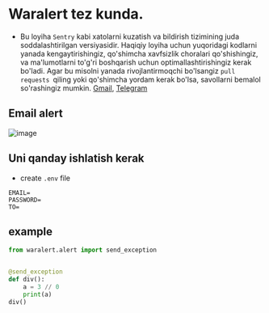 # Waralert tez kunda.
- Bu loyiha `Sentry` kabi xatolarni kuzatish va bildirish tizimining juda soddalashtirilgan versiyasidir.
Haqiqiy loyiha uchun yuqoridagi kodlarni yanada kengaytirishingiz, qo'shimcha xavfsizlik choralari qo'shishingiz, va ma'lumotlarni to'g'ri boshqarish uchun optimallashtirishingiz kerak bo'ladi.
Agar bu misolni yanada rivojlantirmoqchi bo'lsangiz `pull requests `qiling yoki qo'shimcha yordam kerak bo'lsa, savollarni bemalol so'rashingiz mumkin. [Gmail](https://mail.google.com/mail/u/0/?tab=rm&ogbl#search/meibrohimov%40gmail.com?compose=new), [Telegram](https://t.me/Musharraaf)

## Email alert
![image](https://github.com/user-attachments/assets/6c6fa290-1bbb-40c4-a59e-ee80cbeca110)

## Uni qanday ishlatish kerak 
- create `.env` file
```commandline
EMAIL=
PASSWORD=
TO=
```
## example 
```python
from waralert.alert import send_exception


@send_exception
def div():
    a = 3 // 0
    print(a)
div()
```
